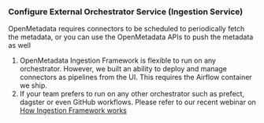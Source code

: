### Configure External Orchestrator Service (Ingestion Service)

OpenMetadata requires connectors to be scheduled to periodically fetch the metadata, or you can use the OpenMetadata APIs to push the metadata as well
1. OpenMetadata Ingestion Framework is flexible to run on any orchestrator. However, we built an ability to deploy and manage connectors as pipelines from the UI. This requires the Airflow container we ship.
2. If your team prefers to run on any other orchestrator such as prefect, dagster or even GitHub workflows. Please refer to our recent webinar on [How Ingestion Framework works](https://www.youtube.com/watch?v=i7DhG_gZMmE&list=PLa1l-WDhLreslIS_96s_DT_KdcDyU_Itv&index=10)